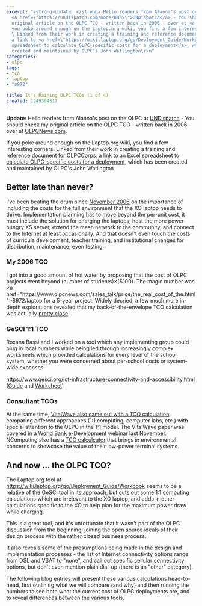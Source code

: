 ```yaml
---
excerpt: "<strong>Update: </strong> Hello readers from Alanna's post on the OLPC at
  <a href=\"https://undispatch.com/node/8859\">UNDispatch</a> - You should check my
  original article on the OLPC TCO - written back in 2006 - over at <a href=\"https://www.olpcnews.com/sales_talk/price/the_real_cost_of_the.html\">OLPCNews.com</a>.\r\n\r\nIf
  you poke around enough on the Laptop.org wiki, you find a few interesting corners.
  \ Linked from their work in creating a training and reference document for OLPCCorps,
  a link to <a href=\"https://wiki.laptop.org/go/Deployment_Guide/Workbook\">an Excel
  spreadsheet to calculate OLPC-specific costs for a deployment</a>, which has been
  created and maintained by OLPC's John Watlington\r\n"
categories:
- olpc
tags:
- tco
- laptop
- "$972"

title: It's Raining OLPC TCOs (1 of 4)
created: 1249394317
---
```

<strong>Update: </strong> Hello readers from Alanna's post on the OLPC at <a href="https://undispatch.com/node/8859">UNDispatch</a> - You should check my original article on the OLPC TCO - written back in 2006 - over at <a href="https://www.olpcnews.com/sales_talk/price/the_real_cost_of_the.html">OLPCNews.com</a>.

If you poke around enough on the Laptop.org wiki, you find a few interesting corners.  Linked from their work in creating a training and reference document for OLPCCorps, a link to <a href="https://wiki.laptop.org/go/Deployment_Guide/Workbook">an Excel spreadsheet to calculate OLPC-specific costs for a deployment</a>, which has been created and maintained by OLPC's John Watlington
<!--break-->
<h2>Better late than never?</h2>

I've been beating the drum since <a href="https://www.olpcnews.com/sales_talk/price/the_real_cost_of_the.html">November 2006</a> on the importance of including the costs for the full environment that the XO laptop needs to thrive.  Implementation planning has to move beyond the per-unit cost, it must include the solution for charging the laptops, host the more power-hungry XS server, extend the mesh network to the community, and connect to the Internet at least occasionally.  And that doesn't even touch the costs of curricula development, teacher training, and institutional changes for distribution, maintenance, even testing.

<h3>My 2006 TCO</h3>

I got into a good amount of hot water by proposing that the cost of OLPC projects went beyond (number of students)×($100).  The magic number was <a href="https://www.olpcnews.com/sales_talk/price/the_real_cost_of_the.html">$972/laptop for a 5-year project</a>.  Widely decried, a few much more in-depth explorations revealed that my back-of-the-envelope TCO calculation was actually <a href="https://www.olpcnews.com/implementation/plan/cost_of_olpc_in_haiti.html">pretty close</a>.

<h3>GeSCI 1:1 TCO</h3>

Roxana Bassi and I worked on a tool which any implementing group could plug in local numbers while being led through increasingly complex worksheets which provided calculations for every level of the school system, whether you were concerned about per-school costs or system-wide expenses.  

https://www.gesci.org/ict-infrastructure-connectivity-and-accessibility.html (<a href="https://www.gesci.org/old/files/docman/TCO-oneone-manual.pdf">Guide</a> and <a href="https://www.gesci.org/old/files/docman/TCO-oneone.xls">Worksheet</a>)

<h3>Consultant TCOs</h3>

At the same time, <a href="https://www.vitalwaveconsulting.com/insights/articles-presentations.htm">VitalWave also came out with a TCO calculation</a> comparing different approaches (1:1 computing, computer labs, etc.) with special attention to the OLPC in the 1:1 model. The VitalWave paper was covered in a <a href="https://www.olpcnews.com/implementation/plan/total_cost_of_ownership_seminar.html">World Bank e-Development webinar</a> last November.  NComputing also has a <a href="https://www.ncomputing.com/Portals/0/Calculator/NComputing%20Purchase-TCO-Green%20Calculator%206-12-08%20rev%202.2.xls">TCO calculcator</a> that brings in environmental concerns to showcase the value of their low-power terminal systems.

<h2>And now ... the OLPC TCO?</h2>

The Laptop.org tool at https://wiki.laptop.org/go/Deployment_Guide/Workbook seems to be a relative of the GeSCI tool in its approach, but cuts out some  1:1 computing calculations which are irrelevant to the XO laptop, and adds in other calculations specific to the XO to help plan for the maximum power draw while charging.

This is a great tool, and it's unfortunate that it wasn't part of the
OLPC discussion from the beginning; joining the open source ideals of their
design process with the rather closed business process.

It also reveals some of the presumptions being made in the design and implementation processes - the list of Internet connectivity options range from DSL and VSAT to "none", and call out specific cellular connectivity options, but don't even mention plain dial-up (there is an "other" category).

The following blog entries will present these various calculations head-to-head, first outlining what we will compare (and why) and then running the numbers to see both what the current cost of OLPC deployments are, and to reveal differences between the various tools.
